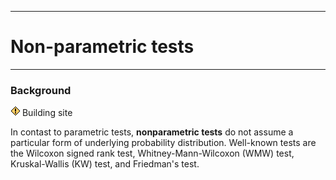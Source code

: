 
* * * * *

Non-parametric tests
====================

* * * * *

### Background

![\<!\>](_static/attention.png "<!>")
Building site

In contast to parametric tests, **nonparametric tests** do not assume a
particular form of underlying probability distribution. Well-known tests
are the Wilcoxon signed rank test, Whitney-Mann-Wilcoxon (WMW) test,
Kruskal-Wallis (KW) test, and Friedman's test.

